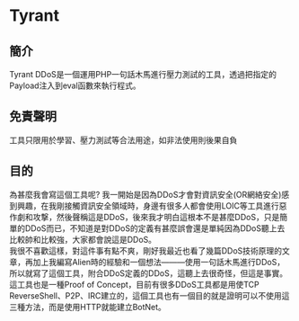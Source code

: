 # Tyrant
## 簡介
Tyrant DDoS是一個運用PHP一句話木馬進行壓力測試的工具，透過把指定的Payload注入到eval函數來執行程式。

## 免責聲明
工具只限用於學習、壓力測試等合法用途，如非法使用則後果自負

## 目的
為甚麼我會寫這個工具呢? 我一開始是因為DDoS才會對資訊安全(OR網絡安全)感到興趣，在我剛接觸資訊安全領域時，身邊有很多人都會使用LOIC等工具進行惡作劇和攻撃，然後聲稱這是DDoS，後來我才明白這根本不是甚麼DDoS，只是簡單的DDoS而已，不知道是對DDoS的定義有甚麼誤會還是單純因為DDoS聽上去比較帥和比較強，大家都會說這是DDoS。   
我很不喜歡這樣，對這件事有點不爽，剛好我最近也看了幾篇DDoS技術原理的文章，再加上我編寫Alien時的經驗和一個想法———使用一句話木馬進行DDoS，所以就寫了這個工具，附合DDoS定義的DDoS，這聽上去很奇怪，但這是事實。   
這工具也是一種Proof of Concept，目前有很多DDoS工具都是用使TCP ReverseShell、P2P、IRC建立的，這個工具也有一個目的就是證明可以不使用這三種方法，而是使用HTTP就能建立BotNet。